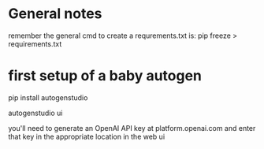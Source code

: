 # General notes

remember the general cmd to create a requrements.txt is:
pip freeze > requirements.txt

# first setup of a baby autogen
pip install autogenstudio

autogenstudio ui

you'll need to generate an OpenAI API key at platform.openai.com
and enter that key in the appropriate location in the web ui
